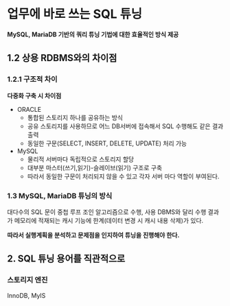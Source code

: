 # 업무에 바로 쓰는 SQL 튜닝 
__MySQL, MariaDB 기반의 쿼리 튜닝 기법에 대한 효율적인 방식 제공__

## 1.2 상용 RDBMS와의 차이점
### 1.2.1 구조적 차이 

__다중화 구축 시 차이점__

* ORACLE 
    * 통합된 스토리지 하나를 공유하는 방식 
    * 공유 스토리지를 사용하므로 어느 DB서버에 접속해서 SQL 수행해도 같은 결과 출력
    * 동일한 구문(SELECT, INSERT, DELETE, UPDATE) 처리 가능
* MySQL
    * 물리적 서버마다 독립적으로 스토리지 할당 
    * 대부분 마스터(쓰기,읽기)-슬레이브(읽기) 구조로 구축
    * 따라서 동일한 구문이 처리되지 않을 수 있고 각자 서버 마다 역할이 부여된다. 

### 1.3 MySQL, MariaDB 튜닝의 방식 
대다수의 SQL 문이 중첩 루프 조인 알고리즘으로 수행, 사용 DBMS와 달리 수행 결과
가 메모리에 적재되는 캐시 기능에 한계(데이터 변경 시 캐시 내용 삭제)가 있다.

__따라서 실행계획을 분석하고 문제점을 인지하여 튜닝을 진행해야 한다.__

## 2. SQL 튜닝 용어를 직관적으로 

### 스토리지 엔진 
InnoDB, MyIS

    